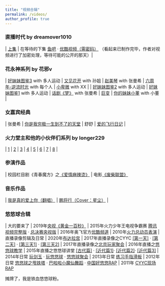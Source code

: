 ```yaml
---
title: "视频合辑"
permalink: /videos/
author_profile: true
---
```


### 直播时代 by dreamover1010

| [上集](https://www.bilibili.com/video/BV1os411A79R) | 在等待的下集 [鱼吧](https://yuba.douyu.com/p/766138301570681362) · [优酷视频（需密码）](http://v.youku.com/v_show/id_XNDM5MjE1MjQ3Ng==.html) （看起来已制作完毕，作者对视频进行了加密处理，等待可能的公开的那天）|

### 花永神系列 by 花邪v

| [好妹妹图鉴3](https://yuba.douyu.com/p/983309451641741015) with 多人运动 | [又见花开](https://yuba.douyu.com/p/956460141632301722) with 孙姐 | [赵美琴](https://www.bilibili.com/video/bv13w411d7CY) with 张曼希 | [六周年-逆流时光](https://www.bilibili.com/video/BV16Q4y1d7Va) with 每个人 | [小卑微](https://yuba.douyu.com/p/320430661616861100) with XX |
| [好妹妹图鉴2](https://yuba.douyu.com/p/946137141610386419) with 多人运动 | [好妹妹图鉴1](https://yuba.douyu.com/p/198854931586759899) with 多人运动 | [话剧《梦》](https://www.bilibili.com/video/BV1Eh411R7sd) with 张曼希 | [巨变](https://www.bilibili.com/video/BV1Lt4y1D734) | [你的妹妹小董](https://www.bilibili.com/video/BV1nZ4y1H7tV) with 小董 | 

### 女嘉宾经典

| 张曼希 | [你是我穷极一生到不了的天堂](https://yuba.douyu.com/p/392852661591064413) 
| 舒舒 | [爱的飞行日记](https://yuba.douyu.com/p/765192541611244940) |

### 火力堂主和他的小伙伴们系列 by longer229

| [1](https://www.bilibili.com/video/BV1bW411W7nX) | [2](https://www.bilibili.com/video/BV1bW411W7ni) | [3](https://www.bilibili.com/video/BV1CW411W7eR) | [4](https://www.bilibili.com/video/BV1CW411W7vu) | [5](https://www.bilibili.com/video/BV1CW411W7as) | [6](https://www.bilibili.com/video/BV1CW411W7Y5) | [7](https://www.bilibili.com/video/BV1CW411W7F9) | [8](https://www.bilibili.com/video/BV1kW411W7ah) |

### 参演作品

| 校园栏目剧《青春魔方》之[《爱情麻辣烫》](https://v.youku.com/v_show/id_XMTUyMTgzNDg4.html) | 电影[《废柴联盟》](https://www.iqiyi.com/v_19rr3kbmys.html)

### 音乐作品

| [我是真的爱上你（翻唱）](https://music.163.com/#/song?id=1877540723) | [鹏将行（Cover：星尘）](https://yuba.douyu.com/p/593050641622217731) |

### 悠悠球合辑 

| 大的要来了 | 2019年[央视《黄金一百秒》](http://tv.cctv.com/2019/12/19/VIDE2wUNYhDLDzT73hqwSLGN191219.shtml) | 2015年火力少年王电视争霸赛 [腾讯视频完整版](https://v.qq.com/detail/w/wxe7z4egf3v24t9.html) · [总决赛央视版](http://tv.cctv.com/2015/06/18/VIDE1434623763859661.shtml) 
| 2016年奥飞官方[优酷频道](http://i.youku.com/i/UMTY0NjcyNTI3Mg==/videos?q=%E5%A0%82%E4%B8%BB) | 2010年[火力总动员表演](https://yuba.douyu.com/p/627815321546306635)
| 直播录像剪辑及日常 | 2020年[布达拉宫](https://yuba.douyu.com/p/107953551566399070) | 2017年直播录像之CYYC [[第一天]](https://v.youku.com/v_show/id_XMjg5MTQ3NDAyMA==.html) · [[第二天]](https://v.youku.com/v_show/id_XMjg5NDEyMzU2NA==.html) · [[第三天1]](https://v.youku.com/v_show/id_XMjg5NTQ2MTI5Mg==.html) · [[第三天2]](https://v.youku.com/v_show/id_XMjg5NjMxNzcyNA==.html?) | 2017年直播录像之[北京玩家聚会](https://v.youku.com/v_show/id_XMjUxODkyMjkyOA==.html) 
| 2016年直播之[悠悠球教学](https://v.youku.com/v_show/id_XMTQ1NzM3NTM4NA==.html) | 2015年直播之悠悠球讲堂 [[古代篇]](http://v.youku.com/v_show/id_XMTMxNDE4NTY1Ng==.html) · [[近代篇1]](http://v.youku.com/v_show/id_XMTMxNDE4OTY1Mg==.html)· [[近代篇2]](http://v.youku.com/v_show/id_XMTMxNDE4OTc5Ng==.html)· [[近代篇3]](http://v.youku.com/v_show/id_XMTMxNDE5MDI1Mg==.html) | 2014年日常 [玩剑玉](https://v.youku.com/v_show/id_XNzE0NzY5NTEy.html) · [玩悠悠球](https://v.youku.com/v_show/id_XODEzNjk3NzMy.html) · [悠悠球聚会](https://v.youku.com/v_show/id_XODI3NzQ1NDky.html) 
| 2013年日常 [练习手指滑板](https://v.youku.com/v_show/id_XNTY3NDk4OTU2.html) | 2012年日常 [悠悠球之甩铁塔](https://v.youku.com/v_show/id_XNDAxODYzMDA4.html) · [巴啦啦小魔仙舞蹈](https://v.youku.com/v_show/id_XNDA3ODA5MjY4.html) · [中国好悠悠RAP](https://v.youku.com/v_show/id_XNDY3NTc0MTMy.html) | 2011年 [CYYC现场RAP](https://v.youku.com/v_show/id_XNDAxNjgxMjAw.html)

摊牌了，我是铁血悠悠球粉。
